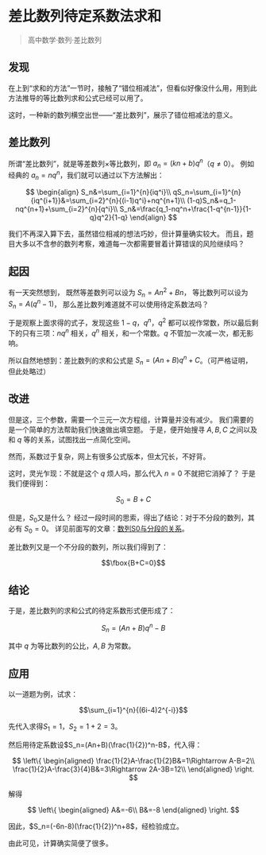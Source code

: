 # 差比数列待定系数法求和

> 高中数学·数列·差比数列

## 发现

在上到“求和的方法”一节时，接触了“错位相减法”，但看似好像没什么用，用到此方法推导的等比数列求和公式已经可以用了。

这时，一种新的数列横空出世——“差比数列”，展示了错位相减法的意义。

## 差比数列

所谓“差比数列”，就是等差数列×等比数列，即 $a_n=(kn+b)q^n$（$q\ne 0$）。
例如经典的 $a_n=nq^n$，我们就可以通过以下方法解出：

$$
\begin{align}
S_n&=\sum_{i=1}^{n}{iq^i}\\
qS_n=\sum_{i=1}^{n}{iq^{i+1}}&=\sum_{i=2}^{n}{(i-1)q^i}+nq^{n+1}\\
(1-q)S_n&=q_1-nq^{n+1}+\sum_{i=2}^{n}{q^i}\\
S_n&=\frac{q_1-nq^n+\frac{1-q^{n-1}}{1-q}q^2}{1-q}
\end{align}
$$

我们不再深入算下去，虽然错位相减的想法巧妙，但计算量确实较大。
而且，题目大多以不含参的数列考察，难道每一次都需要冒着计算错误的风险继续吗？

## 起因

有一天突然想到，
既然等差数列可以设为 $S_n=An^2+Bn$，
等比数列可以设为 $S_n=A(q^n-1)$，
那么差比数列难道就不可以使用待定系数法吗？

于是观察上面求得的式子，发现这些 $1-q$，$q^n$，$q^2$ 都可以视作常数，所以最后剩下的只有三项：$nq^n$ 相关，$q^n$ 相关，和一个常数。$q$ 不管加一次减一次，都无影响。

所以自然地想到：差比数列的求和公式是 $S_n=(An+B)q^n+C$。（可严格证明，但此处略过）

## 改进

但是这，三个参数，需要一个三元一次方程组，计算量并没有减少。
我们需要的是一个简单的方法帮助我们快速做出填空题。
于是，便开始搜寻 $A,B,C$ 之间以及和 $q$ 等的关系，试图找出一点简化空间。

然而，系数过于复杂，网上有很多公式版本，但太冗长，不好背。

这时，灵光乍现：不就是这个 $q$ 烦人吗，那么代入 $n=0$ 不就把它消掉了？
于是我们便得到：

$$
S_0=B+C
$$

但是，$S_0$又是什么？
经过一段时间的思索，得出了结论：对于不分段的数列，其必有 $S_0=0$。
详见前面写的文章：[数列S0与分段的关系](./20240614-math-series-sum-0-piecewise.md)。

差比数列又是一个不分段的数列，所以我们得到了：

$$\fbox{B+C=0}$$

## 结论

于是，差比数列的求和公式的待定系数形式便形成了：

$$
S_n=(An+B)q^n-B
$$

其中 $q$ 为等比数列的公比，$A,B$ 为常数。

## 应用

以一道题为例，试求：

$$\sum_{i=1}^{n}{(6i-4)2^{-i}}$$

先代入求得$S_1=1$，$S_2=1+2=3$。

然后用待定系数设$S_n=(An+B)(\frac{1}{2})^n-B$，代入得：

$$
\left\{
\begin{aligned}
\frac{1}{2}A-\frac{1}{2}B&=1\Rightarrow A-B=2\\
\frac{1}{2}A-\frac{3}{4}B&=3\Rightarrow 2A-3B=12\\
\end{aligned}
\right.
$$

解得

$$
\left\{
\begin{aligned}
A&=-6\\
B&=-8
\end{aligned}
\right.
$$

因此，$S_n=(-6n-8)(\frac{1}{2})^n+8$，经检验成立。

由此可见，计算确实简便了很多。
